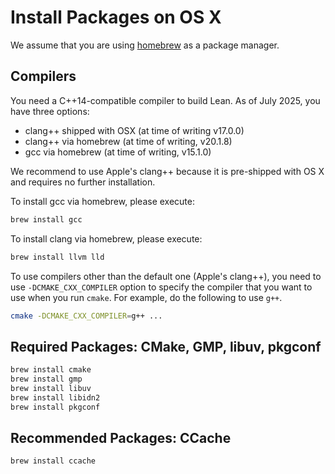 # Install Packages on OS X

We assume that you are using [homebrew][homebrew] as a package manager.

[homebrew]: http://brew.sh

## Compilers

You need a C++14-compatible compiler to build Lean. As of July
2025, you have three options:

 - clang++ shipped with OSX (at time of writing v17.0.0)
 - clang++ via homebrew (at time of writing, v20.1.8)
 - gcc via homebrew (at time of writing, v15.1.0)

We recommend to use Apple's clang++ because it is pre-shipped with OS
X and requires no further installation.

To install gcc via homebrew, please execute:
```bash
brew install gcc
```
To install clang via homebrew, please execute:
```bash
brew install llvm lld
```
To use compilers other than the default one (Apple's clang++), you
need to use `-DCMAKE_CXX_COMPILER` option to specify the compiler
that you want to use when you run `cmake`. For example, do the
following to use `g++`.
```bash
cmake -DCMAKE_CXX_COMPILER=g++ ...
```

## Required Packages: CMake, GMP, libuv, pkgconf

```bash
brew install cmake
brew install gmp
brew install libuv
brew install libidn2
brew install pkgconf
```

## Recommended Packages: CCache

```bash
brew install ccache
```
